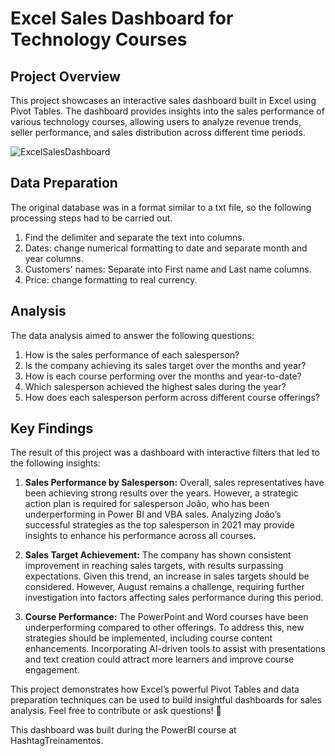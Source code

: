 # Excel Sales Dashboard for Technology Courses

## Project Overview

This project showcases an interactive sales dashboard built in Excel using Pivot Tables. The dashboard provides insights into the sales performance of various technology courses, allowing users to analyze revenue trends, seller performance, and sales distribution across different time periods.

![ExcelSalesDashboard](https://github.com/user-attachments/assets/a3961d6f-df2c-4d26-a0c3-29f66ee4df1e)


## Data Preparation

The original database was in a format similar to a txt file, so the following processing steps had to be carried out. 

1. Find the delimiter and separate the text into columns.
2. Dates: change numerical formatting to date and separate month and year columns.
3. Customers' names: Separate into First name and Last name columns.
4. Price: change formatting to real currency.

## Analysis
The data analysis aimed to answer the following questions:

1. How is the sales performance of each salesperson?
2. Is the company achieving its sales target over the months and year? 
3. How is each course performing over the months and year-to-date? 
4. Which salesperson achieved the highest sales during the year?
5. How does each salesperson perform across different course offerings?
   
## Key Findings

The result of this project was a dashboard with interactive filters that led to the following insights:

1. **Sales Performance by Salesperson:** Overall, sales representatives have been achieving strong results over the years. However, a strategic action plan is required for salesperson João, who has been underperforming in Power BI and VBA sales. Analyzing João’s successful strategies as the top salesperson in 2021 may provide insights to enhance his performance across all courses.

2. **Sales Target Achievement:** The company has shown consistent improvement in reaching sales targets, with results surpassing expectations. Given this trend, an increase in sales targets should be considered. However, August remains a challenge, requiring further investigation into factors affecting sales performance during this period.

3. **Course Performance:** The PowerPoint and Word courses have been underperforming compared to other offerings. To address this, new strategies should be implemented, including course content enhancements. Incorporating AI-driven tools to assist with presentations and text creation could attract more learners and improve course engagement.

This project demonstrates how Excel’s powerful Pivot Tables and data preparation techniques can be used to build insightful dashboards for sales analysis. Feel free to contribute or ask questions! 🚀

This dashboard was built during the PowerBI course at HashtagTreinamentos.

